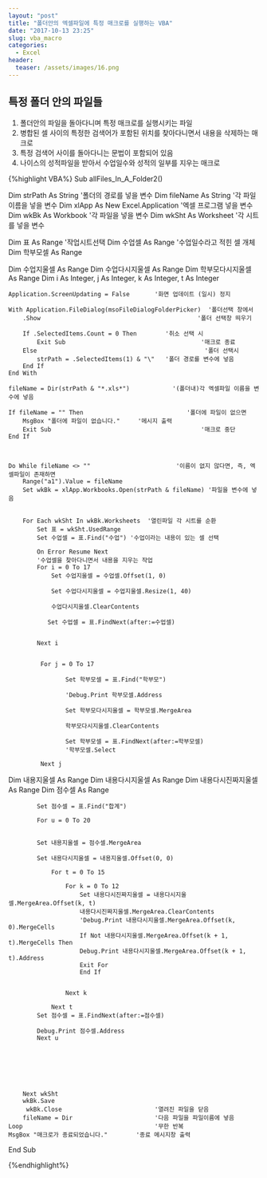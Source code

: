```yaml
---
layout: "post"
title: "폴더안의 엑셀파일에 특정 매크로를 실행하는 VBA"
date: "2017-10-13 23:25"
slug: vba_macro
categories:
  - Excel
header:
  teaser: /assets/images/16.png
---
```


## 특정 폴더 안의 파일들
1. 폴더안의 파일을 돌아다니며 특정 매크로를 실행시키는 파일
2. 병합된 셀 사이의 특정한 검색어가 포함된 위치를 찾아다니면서 내용을 삭제하는 매크로
3. 특정 검색어 사이를 돌아다니는 문법이 포함되어 있음
4. 나이스의 성적파일을 받아서 수업일수와 성적의 일부를 지우는 매크로

{%highlight VBA%}
Sub allFiles_In_A_Folder2()

Dim strPath As String                             '폴더의 경로를 넣을 변수
Dim fileName As String                           '각 파일 이름을 넣을 변수
Dim xlApp As New Excel.Application       '엑셀 프로그램 넣을 변수
Dim wkBk As Workbook                          '각 파일을 넣을 변수
Dim wkSht As Worksheet                        '각 시트를 넣을 변수

Dim 표 As Range                               '작업시트선택
Dim 수업셀 As Range                           '수업일수라고 적힌 셀 개체
Dim 학부모셀 As Range

Dim 수업지울셀 As Range
Dim 수업다시지울셀 As Range
Dim 학부모다시지울셀 As Range
Dim i As Integer, j As Integer, k As Integer, t As Integer



    Application.ScreenUpdating = False       '화면 업데이트 (일시) 정지

    With Application.FileDialog(msoFileDialogFolderPicker)  '폴더선택 창에서
        .Show                                            '폴더 선택창 띄우기

        If .SelectedItems.Count = 0 Then        '취소 선택 시
            Exit Sub                                      '매크로 종료
        Else                                               '폴더 선택시
            strPath = .SelectedItems(1) & "\"   '폴더 경로를 변수에 넣음
        End If
    End With

    fileName = Dir(strPath & "*.xls*")            '(폴더내)각 엑셀파일 이름을 변수에 넣음

    If fileName = "" Then                             '폴더에 파일이 없으면
        MsgBox "폴더에 파일이 없습니다."     '메시지 출력
        Exit Sub                                          '매크로 중단
    End If



    Do While fileName <> ""                        '이름이 없지 않다면, 즉, 엑셀파일이 존재하면
        Range("a1").Value = fileName
        Set wkBk = xlApp.Workbooks.Open(strPath & fileName) '파일을 변수에 넣음


        For Each wkSht In wkBk.Worksheets  '열린파일 각 시트를 순환
            Set 표 = wkSht.UsedRange
            Set 수업셀 = 표.Find("수업") '수업이라는 내용이 있는 셀 선택

            On Error Resume Next
            '수업셀을 찾아다니면서 내용을 지우는 작업
            For i = 0 To 17
                Set 수업지울셀 = 수업셀.Offset(1, 0)

                Set 수업다시지울셀 = 수업지울셀.Resize(1, 40)

                수업다시지울셀.ClearContents

               Set 수업셀 = 표.FindNext(after:=수업셀)


            Next i


             For j = 0 To 17

                    Set 학부모셀 = 표.Find("학부모")

                    'Debug.Print 학부모셀.Address

                    Set 학부모다시지울셀 = 학부모셀.MergeArea

                    학부모다시지울셀.ClearContents

                    Set 학부모셀 = 표.FindNext(after:=학부모셀)
                    '학부모셀.Select

             Next j


Dim 내용지울셀 As Range
Dim 내용다시지울셀 As Range
Dim 내용다시진짜지울셀 As Range
Dim 점수셀 As Range

            Set 점수셀 = 표.Find("합계")

            For u = 0 To 20


            Set 내용지울셀 = 점수셀.MergeArea

            Set 내용다시지울셀 = 내용지울셀.Offset(0, 0)

                For t = 0 To 15

                    For k = 0 To 12
                        Set 내용다시진짜지울셀 = 내용다시지울셀.MergeArea.Offset(k, t)
                        내용다시진짜지울셀.MergeArea.ClearContents
                        'Debug.Print 내용다시지울셀.MergeArea.Offset(k, 0).MergeCells
                        If Not 내용다시지울셀.MergeArea.Offset(k + 1, t).MergeCells Then
                        Debug.Print 내용다시지울셀.MergeArea.Offset(k + 1, t).Address
                        Exit For
                        End If


                    Next k

                Next t
            Set 점수셀 = 표.FindNext(after:=점수셀)

            Debug.Print 점수셀.Address
            Next u







        Next wkSht
        wkBk.Save
         wkBk.Close                          '열려진 파일을 닫음
        fileName = Dir                       '다음 파일을 파일이름에 넣음
    Loop                                     '무한 반복
    MsgBox "매크로가 종료되었습니다."        '종료 메시지창 출력
End Sub




{%endhighlight%}
